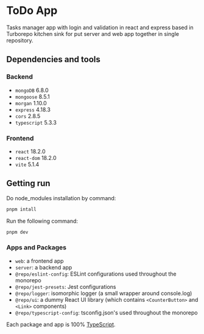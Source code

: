 # ToDo App
Tasks manager app with login and validation in react and express based in Turborepo kitchen sink for put server and web app together in single repository.


## Dependencies and tools
### Backend
- `mongoDB` 6.8.0
- `mongoose` 8.5.1
- `morgan` 1.10.0
- `express` 4.18.3
- `cors` 2.8.5
- `typescript` 5.3.3

### Frontend
- `react` 18.2.0
- `react-dom` 18.2.0
- `vite` 5.1.4

## Getting run

Do node_modules installation by command:
```sh
pnpm intall
```

Run the following command:
```sh
pnpm dev
```

### Apps and Packages

- `web`: a frontend app
- `server`: a backend app
- `@repo/eslint-config`: ESLint configurations used throughout the monorepo
- `@repo/jest-presets`: Jest configurations
- `@repo/logger`: isomorphic logger (a small wrapper around console.log)
- `@repo/ui`: a dummy React UI library (which contains `<CounterButton>` and `<Link>` components)
- `@repo/typescript-config`: tsconfig.json's used throughout the monorepo

Each package and app is 100% [TypeScript](https://www.typescriptlang.org/).

